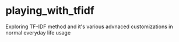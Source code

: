 # playing_with_tfidf
Exploring TF-IDF method and it's various advnaced customizations in normal everyday life usage
